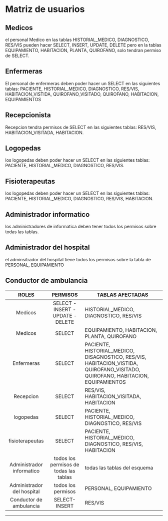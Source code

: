 # **Matriz de usuarios**

## Medicos

el personal Medico en las tablas HISTORIAL_MEDICO, DIAGNOSTICO, RES/VIS pueden hacer SELECT, INSERT, UPDATE, DELETE pero en la tablas EQUIPAMIENTO, HABITACION, PLANTA, QUIROFANO, solo tendran permiso de SELECT.

## Enfermeras

El personal de enfermeras deben poder hacer un SELECT en las siguientes tablas: PACIENTE, HISTORIAL_MEDICO, DIAGNOSTICO, RES/VIS, HABITACION_VISTIDA, QUIROFANO_VISITADO, QUIROFANO, HABITACION, EQUIPAMIENTOS


## Recepcionista

Recepcion tendra permisos de SELECT en las siguientes tablas: RES/VIS, HABITACION_VISITADA, HABITACION.

## Logopedas

los logopedas deben poder hacer un SELECT en las siguientes tablas: PACIENTE, HISTORIAL_MEDICO, DIAGNOSTICO, RES/VIS.

## Fisioterapeutas

los logopedas deben poder hacer un SELECT en las siguientes tablas: PACIENTE, HISTORIAL_MEDICO, DIAGNOSTICO, RES/VIS, HABITACION.

## Administrador informatico

los administradores de informatica deben tener todos los permisos sobre todas las tablas.

## Administrador del hospital

el adminsitrador del hospital tiene todos los permisos sobre la tabla de PERSONAL, EQUIPAMIENTO

## Conductor de ambulancia



|           ROLES           |                PERMISOS                | TABLAS AFECTADAS                                                                                                                |
| :------------------------: | :------------------------------------: | ------------------------------------------------------------------------------------------------------------------------------- |
|          Medicos          |   SELECT - INSERT - UPDATE - DELETE   | HISTORIAL_MEDICO, DIAGNOSTICO, RES/VIS                                                                                          |
|          Medicos          |                 SELECT                 | EQUIPAMIENTO, HABITACION, PLANTA, QUIROFANO                                                                                     |
|         Enfermeras         |                 SELECT                 | PACIENTE, HISTORIAL_MEDICO, DISAGNOSTICO, RES/VIS, HABITACION_VISTIDA, QUIROFANO_VISITADO, QUIROFANO, HABITACION, EQUIPAMIENTOS |
|         Recepcion         |                 SELECT                 | RES/VIS, HABITACION_VISITADA, HABITACION                                                                                        |
|         logopedas         |                 SELECT                 | PACIENTE, HISTORIAL_MEDICO, DIAGNOSTICO, RES/VIS                                                                                |
|      fisioterapeutas      |                 SELECT                 | PACIENTE, HISTORIAL_MEDICO, DIAGNOSTICO, RES/VIS, HABITACION                                                                    |
| Administrador informatico | todos los permisos de todas las tablas | todas las tablas del esquema                                                                                                    |
| Administrador del hospital |           todos los permisos           | PERSONAL, EQUIPAMIENTO                                                                                                          |
|  Conductor de ambulancia  |             SELECT- INSERT             | RES/VIS                                                                                                                         |

---
